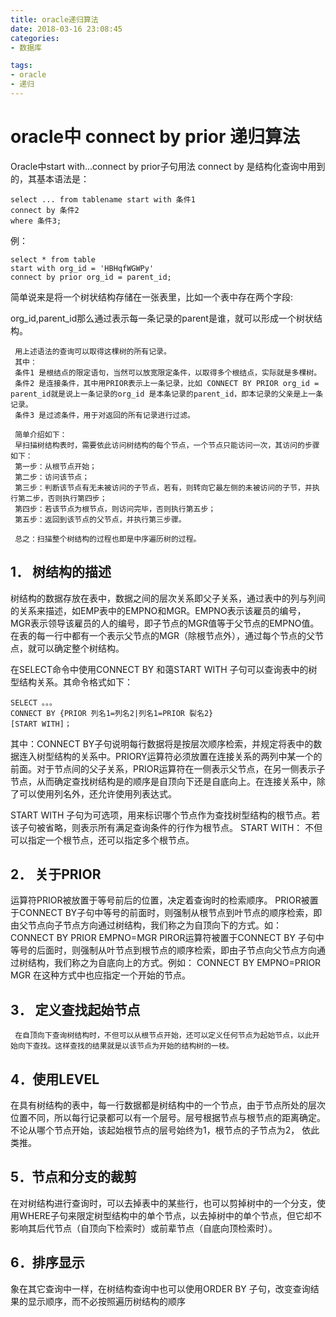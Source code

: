 ```yaml
---
title: oracle递归算法
date: 2018-03-16 23:08:45
categories:
- 数据库

tags: 
- oracle 
- 递归
---
```


# oracle中 connect by prior 递归算法 

Oracle中start with...connect by prior子句用法 connect by 是结构化查询中用到的，其基本语法是： 

```
select ... from tablename start with 条件1 
connect by 条件2 
where 条件3;
```

<!more-->


例： 

```
select * from table 
start with org_id = 'HBHqfWGWPy' 
connect by prior org_id = parent_id;
```


简单说来是将一个树状结构存储在一张表里，比如一个表中存在两个字段:  

org_id,parent_id那么通过表示每一条记录的parent是谁，就可以形成一个树状结构。

     用上述语法的查询可以取得这棵树的所有记录。 
     其中： 
     条件1 是根结点的限定语句，当然可以放宽限定条件，以取得多个根结点，实际就是多棵树。 
     条件2 是连接条件，其中用PRIOR表示上一条记录，比如 CONNECT BY PRIOR org_id = parent_id就是说上一条记录的org_id 是本条记录的parent_id，即本记录的父亲是上一条记录。 
     条件3 是过滤条件，用于对返回的所有记录进行过滤。 

     简单介绍如下： 
     早扫描树结构表时，需要依此访问树结构的每个节点，一个节点只能访问一次，其访问的步骤如下： 
     第一步：从根节点开始； 
     第二步：访问该节点； 
     第三步：判断该节点有无未被访问的子节点，若有，则转向它最左侧的未被访问的子节，并执行第二步，否则执行第四步； 
     第四步：若该节点为根节点，则访问完毕，否则执行第五步； 
     第五步：返回到该节点的父节点，并执行第三步骤。 

     总之：扫描整个树结构的过程也即是中序遍历树的过程。 



## 1． 树结构的描述 
树结构的数据存放在表中，数据之间的层次关系即父子关系，通过表中的列与列间的关系来描述，如EMP表中的EMPNO和MGR。EMPNO表示该雇员的编号，MGR表示领导该雇员的人的编号，即子节点的MGR值等于父节点的EMPNO值。在表的每一行中都有一个表示父节点的MGR（除根节点外），通过每个节点的父节点，就可以确定整个树结构。 

在SELECT命令中使用CONNECT BY 和蔼START WITH 子句可以查询表中的树型结构关系。其命令格式如下： 

```
SELECT 。。。 
CONNECT BY {PRIOR 列名1=列名2|列名1=PRIOR 裂名2} 
[START WITH]；
```

其中：CONNECT BY子句说明每行数据将是按层次顺序检索，并规定将表中的数据连入树型结构的关系中。PRIORY运算符必须放置在连接关系的两列中某一个的前面。对于节点间的父子关系，PRIOR运算符在一侧表示父节点，在另一侧表示子节点，从而确定查找树结构是的顺序是自顶向下还是自底向上。在连接关系中，除了可以使用列名外，还允许使用列表达式。

START WITH 子句为可选项，用来标识哪个节点作为查找树型结构的根节点。若该子句被省略，则表示所有满足查询条件的行作为根节点。 
START WITH： 不但可以指定一个根节点，还可以指定多个根节点。 

## 2． 关于PRIOR 
运算符PRIOR被放置于等号前后的位置，决定着查询时的检索顺序。 
PRIOR被置于CONNECT BY子句中等号的前面时，则强制从根节点到叶节点的顺序检索，即由父节点向子节点方向通过树结构，我们称之为自顶向下的方式。如： 
CONNECT BY PRIOR EMPNO=MGR 
PIROR运算符被置于CONNECT BY 子句中等号的后面时，则强制从叶节点到根节点的顺序检索，即由子节点向父节点方向通过树结构，我们称之为自底向上的方式。例如： 
CONNECT BY EMPNO=PRIOR MGR 
在这种方式中也应指定一个开始的节点。 

## 3． 定义查找起始节点 

     在自顶向下查询树结构时，不但可以从根节点开始，还可以定义任何节点为起始节点，以此开始向下查找。这样查找的结果就是以该节点为开始的结构树的一枝。 
     
## 4．使用LEVEL 

在具有树结构的表中，每一行数据都是树结构中的一个节点，由于节点所处的层次位置不同，所以每行记录都可以有一个层号。层号根据节点与根节点的距离确定。不论从哪个节点开始，该起始根节点的层号始终为1，根节点的子节点为2， 依此类推。

## 5．节点和分支的裁剪 

在对树结构进行查询时，可以去掉表中的某些行，也可以剪掉树中的一个分支，使用WHERE子句来限定树型结构中的单个节点，以去掉树中的单个节点，但它却不影响其后代节点（自顶向下检索时）或前辈节点（自底向顶检索时）。

## 6．排序显示 

象在其它查询中一样，在树结构查询中也可以使用ORDER BY 子句，改变查询结果的显示顺序，而不必按照遍历树结构的顺序 
